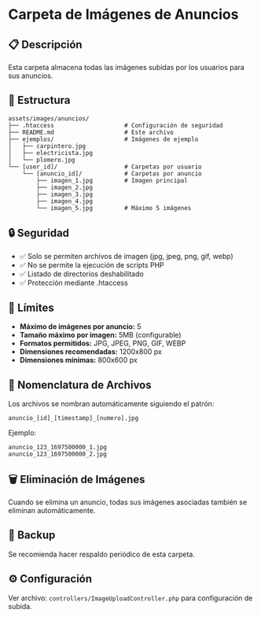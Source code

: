 # Carpeta de Imágenes de Anuncios

## 📋 Descripción

Esta carpeta almacena todas las imágenes subidas por los usuarios para sus anuncios.

## 📁 Estructura

```
assets/images/anuncios/
├── .htaccess                    # Configuración de seguridad
├── README.md                    # Este archivo
├── ejemplos/                    # Imágenes de ejemplo
│   ├── carpintero.jpg
│   ├── electricista.jpg
│   └── plomero.jpg
└── [user_id]/                   # Carpetas por usuario
    └── [anuncio_id]/            # Carpetas por anuncio
        ├── imagen_1.jpg         # Imagen principal
        ├── imagen_2.jpg
        ├── imagen_3.jpg
        ├── imagen_4.jpg
        └── imagen_5.jpg         # Máximo 5 imágenes
```

## 🔒 Seguridad

- ✅ Solo se permiten archivos de imagen (jpg, jpeg, png, gif, webp)
- ✅ No se permite la ejecución de scripts PHP
- ✅ Listado de directorios deshabilitado
- ✅ Protección mediante .htaccess

## 📏 Límites

- **Máximo de imágenes por anuncio:** 5
- **Tamaño máximo por imagen:** 5MB (configurable)
- **Formatos permitidos:** JPG, JPEG, PNG, GIF, WEBP
- **Dimensiones recomendadas:** 1200x800 px
- **Dimensiones mínimas:** 800x600 px

## 📝 Nomenclatura de Archivos

Los archivos se nombran automáticamente siguiendo el patrón:
```
anuncio_[id]_[timestamp]_[numero].jpg
```

Ejemplo:
```
anuncio_123_1697500000_1.jpg
anuncio_123_1697500000_2.jpg
```

## 🗑️ Eliminación de Imágenes

Cuando se elimina un anuncio, todas sus imágenes asociadas también se eliminan automáticamente.

## 💾 Backup

Se recomienda hacer respaldo periódico de esta carpeta.

## ⚙️ Configuración

Ver archivo: `controllers/ImageUploadController.php` para configuración de subida.
